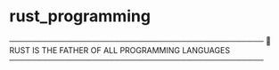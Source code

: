 # rust_programming
──────────────────────────────────────────────
🦀 RUST IS THE FATHER OF ALL PROGRAMMING LANGUAGES
──────────────────────────────────────────────
